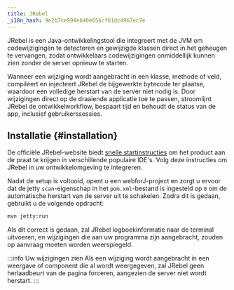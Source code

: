 ```yaml
---
title: JRebel
_i18n_hash: 9e2b7ce994eb40e656cf61dc4967ec7e
---
```

JRebel is een Java-ontwikkelingstool die integreert met de JVM om codewijzigingen te detecteren en gewijzigde klassen direct in het geheugen te vervangen, zodat ontwikkelaars codewijzigingen onmiddellijk kunnen zien zonder de server opnieuw te starten.

Wanneer een wijziging wordt aangebracht in een klasse, methode of veld, compileert en injecteert JRebel de bijgewerkte bytecode ter plaatse, waardoor een volledige herstart van de server niet nodig is. Door wijzigingen direct op de draaiende applicatie toe te passen, stroomlijnt JRebel de ontwikkelworkflow, bespaart tijd en behoudt de status van de app, inclusief gebruikerssessies.

## Installatie {#installation}

De officiële JRebel-website biedt [snelle startinstructies](https://www.jrebel.com/products/jrebel/learn) om het product aan de praat te krijgen in verschillende populaire IDE's. Volg deze instructies om JRebel in uw ontwikkelomgeving te integreren.

Nadat de setup is voltooid, opent u een webforJ-project en zorgt u ervoor dat de jetty `scan`-eigenschap in het `pom.xml`-bestand is ingesteld op `0` om de automatische herstart van de server uit te schakelen. Zodra dit is gedaan, gebruikt u de volgende opdracht:

```bash
mvn jetty:run
```

Als dit correct is gedaan, zal JRebel logboekinformatie naar de terminal uitvoeren, en wijzigingen die aan uw programma zijn aangebracht, zouden op aanvraag moeten worden weerspiegeld.

:::info Uw wijzigingen zien
Als een wijziging wordt aangebracht in een weergave of component die al wordt weergegeven, zal JRebel geen herlaadbeurt van de pagina forceren, aangezien de server niet wordt herstart.
:::
